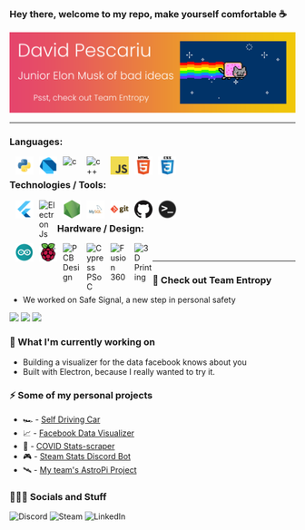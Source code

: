 ###  Hey there, welcome to my repo, make yourself comfortable ☕

![header-image](https://github.com/davidp-ro/davidp-ro/blob/master/Header_Image.gif)

---


<h3>Languages: </h3>

<img align="left" alt="python" width="32px" src="https://raw.githubusercontent.com/github/explore/80688e429a7d4ef2fca1e82350fe8e3517d3494d/topics/python/python.png" style="margin-left: 10px;"/>
<img align="left" alt="dart" width="32px" src="https://raw.githubusercontent.com/github/explore/80688e429a7d4ef2fca1e82350fe8e3517d3494d/topics/dart/dart.png" style="margin-left: 10px;"/>
<img align="left" alt="c" width="32px" src="https://seeklogo.com/images/C/c-programming-language-logo-9B32D017B1-seeklogo.com.png" style="margin-left: 10px;"/>
<img align="left" alt="c++" width="32px" src="https://user-images.githubusercontent.com/42747200/46140125-da084900-c26d-11e8-8ea7-c45ae6306309.png" style="margin-left: 10px;"/>
<img align="left" alt="JavaScript" width="32px" src="https://raw.githubusercontent.com/github/explore/80688e429a7d4ef2fca1e82350fe8e3517d3494d/topics/javascript/javascript.png" style="margin-left: 10px;"/>
<img align="left" alt="HTML5" width="32px" src="https://raw.githubusercontent.com/github/explore/80688e429a7d4ef2fca1e82350fe8e3517d3494d/topics/html/html.png" style="margin-left: 10px;"/>
<img align="left" alt="CSS3" width="32px" src="https://raw.githubusercontent.com/github/explore/80688e429a7d4ef2fca1e82350fe8e3517d3494d/topics/css/css.png" style="margin-left: 10px;"/>

<br>

<h3>Technologies / Tools: </h3>
<img align="left" alt="Flutter" width="32px" src="https://raw.githubusercontent.com/github/explore/80688e429a7d4ef2fca1e82350fe8e3517d3494d/topics/flutter/flutter.png" style="margin-left: 10px"/>
<img align="left" alt="Electron Js" width="32px" src="https://miro.medium.com/max/500/1*_bq2g7Lo2RjWi98i5l75Wg.png" style="margin-left: 10px"/>
<img align="left" alt="Node.js" width="32px" src="https://raw.githubusercontent.com/github/explore/80688e429a7d4ef2fca1e82350fe8e3517d3494d/topics/nodejs/nodejs.png" style="margin-left: 10px"/>
<img align="left" alt="MySQL" width="32px" src="https://raw.githubusercontent.com/github/explore/80688e429a7d4ef2fca1e82350fe8e3517d3494d/topics/mysql/mysql.png" style="margin-left: 10px"/>
<img align="left" alt="Git" width="32px" src="https://raw.githubusercontent.com/github/explore/80688e429a7d4ef2fca1e82350fe8e3517d3494d/topics/git/git.png" style="margin-left: 10px"/>
<img align="left" alt="GitHub" width="32px" src="https://raw.githubusercontent.com/github/explore/78df643247d429f6cc873026c0622819ad797942/topics/github/github.png" style="margin-left: 10px"/>
<img align="left" alt="Terminal" width="32px" src="https://raw.githubusercontent.com/github/explore/80688e429a7d4ef2fca1e82350fe8e3517d3494d/topics/terminal/terminal.png" style="margin-left: 10px"/>

<br>

<h3>Hardware / Design: </h3>
<img align="left" alt="Arduino" title="Arduino" width="32px" src="https://raw.githubusercontent.com/github/explore/80688e429a7d4ef2fca1e82350fe8e3517d3494d/topics/arduino/arduino.png" style="margin-left: 10px"/>
<img align="left" alt="Raspberry Pi" title="Raspberry Pi" width="32px" src="https://raw.githubusercontent.com/github/explore/80688e429a7d4ef2fca1e82350fe8e3517d3494d/topics/raspberry-pi/raspberry-pi.png" style="margin-left: 10px"/>
<img align="left" alt="PCB Design" title="PCB Design" width="32px" src="https://easyeda.com/images/easyeda-thumbnail.png?id=d5ed1fe5930602975df1" style="margin-left: 10px"/>
<img align="left" alt="Cypress PSoC" title="Cypress PSoC" width="32px" src="https://avatars0.githubusercontent.com/u/9689685?s=200&v=4" style="margin-left: 10px"/>
<img align="left" alt="Fusion 360" title="Fusion 360" width="32px" src="https://p1.hiclipart.com/preview/912/119/781/simply-styled-icon-set-731-icons-free-fusion-360-orange-logo-illustration-png-clipart.jpg" style="margin-left: 10px"/>
<img align="left" alt="3D Printing" title="3D Printing" width="32px" src="https://www.flaticon.com/svg/static/icons/svg/3419/3419204.svg" style="margin-left: 10px"/>

<br>

---

### 🌟 Check out Team Entropy
  * We worked on Safe Signal, a new step in personal safety
  
  <a href="https://www.facebook.com/Safe-Signal-110487760734282"><img src="https://img.shields.io/badge/FaceBook-Safe_Signal-purple?style=for-the-badge&logo=facebook"></a>
  <a href="https://github.com/entropy-dpit"><img src="https://img.shields.io/badge/Check out our-repository-white?style=for-the-badge&logo=github"></a>
  <a href="https://www.instagram.com/safe_signal/"><img src="https://img.shields.io/badge/Instagram-safe__signal-darkred?style=for-the-badge&logo=instagram"></a>

### 🚀 What I'm currently working on
  * Building a visualizer for the data facebook knows about you
  * Built with Electron, because I really wanted to try it.

### ⚡ Some of my personal projects
  * 🏎️ - [Self Driving Car](https://github.com/davidp-ro/self-driving-car)
  * 📈 - [Facebook Data Visualizer](https://github.com/davidp-ro/FacebookDataVisualizer)
  * 🦠 - [COVID Stats-scraper](https://github.com/davidp-ro/Coronavirus-Stats)
  * 🎮 - [Steam Stats Discord Bot](https://github.com/davidp-ro/Discord-Bots)
  * 🛰️ - [My team's AstroPi Project](https://github.com/davidp-ro/BPC_Pi)
  
  
### 👨🏻‍💻 Socials and Stuff
 ![Discord](https://img.shields.io/badge/Discord-dvp_%234408-blueviolet?style=for-the-badge&logo=discord)
 ![Steam](https://img.shields.io/badge/Steam-id:_dvp__ro-blue?style=for-the-badge&logo=steam)
 ![LinkedIn](https://img.shields.io/badge/LinkedIn-davidpescariu-blue?style=for-the-badge&logo=linkedin)

<!-- https://bit.ly/3h2xGJK -->
